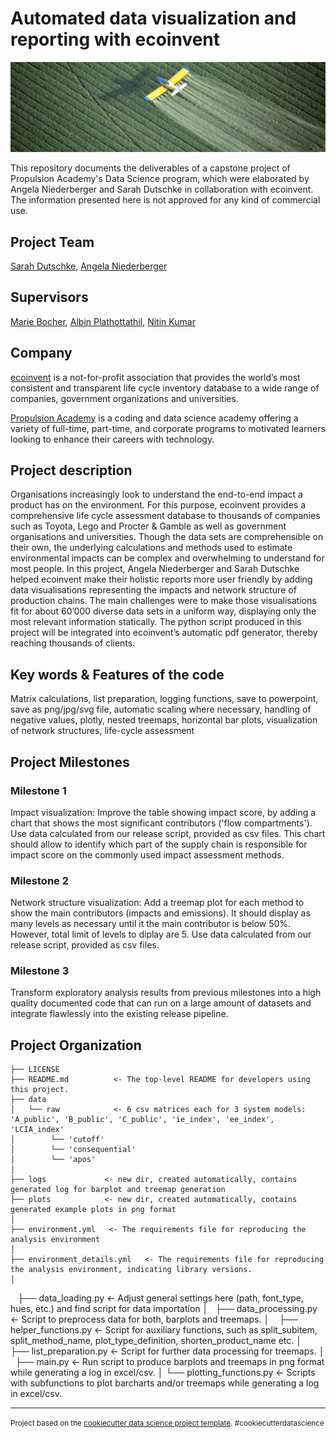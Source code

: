# Automated data visualization and reporting with ecoinvent

![](fertilizers_slider_3.7_2.jpg)

This repository documents the deliverables of a capstone project of Propulsion Academy's Data Science program, which were elaborated by Angela Niederberger and Sarah Dutschke in collaboration with ecoinvent. The information presented here is not approved for any kind of commercial use.

Project Team
-----------

[Sarah Dutschke](https://www.linkedin.com/in/sarah-dutschke/), 
[Angela Niederberger](https://www.linkedin.com/in/angela-niederberger/)

Supervisors
-----------

[Marie Bocher](linkedin.com/in/marie-bocher-8b6b5562), 
[Albin Plathottathil](https://www.linkedin.com/in/albin-plathottathil/), 
[Nitin Kumar](https://www.linkedin.com/in/drnitinkumar)

Company
-------
[ecoinvent](https://www.ecoinvent.org/) is a not-for-profit association that provides the world’s most consistent and transparent life cycle inventory database to a wide range of companies, government organizations and universities.

[Propulsion Academy](https://propulsion.academy/) is a coding and data science academy offering a variety of full-time, part-time, and corporate programs to motivated learners looking to enhance their careers with technology.

Project description
-------------------
Organisations increasingly look to understand the end-to-end impact a product has on the environment. For this purpose, ecoinvent provides a comprehensive life cycle assessment database to thousands of companies such as Toyota, Lego and Procter & Gamble as well as government organisations and universities. Though the data sets are comprehensible on their own, the underlying calculations and methods used to estimate environmental impacts can be complex and overwhelming to understand for most people. 
In this project, Angela Niederberger and Sarah Dutschke helped ecoinvent make their holistic reports more user friendly by adding data visualisations representing the impacts and network structure of production chains. The main challenges were to make those visualisations fit for about 60’000 diverse data sets in a uniform way, displaying only the most relevant information statically. The python script produced in this project will be integrated into ecoinvent’s automatic pdf generator, thereby reaching thousands of clients.

Key words & Features of the code
--------------------------------
Matrix calculations, list preparation, logging functions, save to powerpoint, save as png/jpg/svg file, automatic scaling where necessary, handling of negative values, plotly, nested treemaps, horizontal bar plots, visualization of network structures, life-cycle assessment


Project Milestones
-------------------

### Milestone 1
Impact visualization: Improve the table showing impact score, by adding a chart that shows the most significant contributors ('flow compartments'). Use data calculated from our release script, provided as csv files. This chart should allow to identify which part of the supply chain is responsible for impact score on the commonly used impact assessment methods.

### Milestone 2
Network structure visualization: Add a treemap plot for each method to show the main contributors (impacts and emissions). It should display as many levels as necessary until it the main contributor is below 50%. However, total limit of levels to diplay are 5. Use data calculated from our release script, provided as csv files. 

### Milestone 3
Transform exploratory analysis results from previous milestones into a high quality documented code that can run on a large amount of datasets and integrate flawlessly into the existing release pipeline.

Project Organization
------------

    ├── LICENSE
    ├── README.md          <- The top-level README for developers using this project.
    ├── data
    │   └── raw            <- 6 csv matrices each for 3 system models: 'A_public', 'B_public', 'C_public', 'ie_index', 'ee_index', 'LCIA_index'
    │        └── 'cutoff'
    │        └── 'consequential'
    │        └── 'apos' 
    │
    ├── logs             <- new dir, created automatically, contains generated log for barplot and treemap generation
    ├── plots            <- new dir, created automatically, contains generated example plots in png format
    │
    ├── environment.yml   <- The requirements file for reproducing the analysis environment
    │         
    ├── environment_details.yml   <- The requirements file for reproducing the analysis environment, indicating library versions.
    │
    ├── data_loading.py        <- Adjust general settings here (path, font_type, hues, etc.) and find script for data importation
    │
    ├── data_processing.py        <- Script to preprocess data for both, barplots and treemaps.
    │
    ├── helper_functions.py        <- Script for auxiliary functions, such as split_subitem, split_method_name, plot_type_definition, shorten_product_name etc.
    │
    ├── list_preparation.py        <- Script for further data processing for treemaps.
    │
    ├── main.py        <- Run script to produce barplots and treemaps in png format while generating a log in excel/csv.
    │
    └── plotting_functions.py     <- Scripts with subfunctions to plot barcharts and/or treemaps while generating a log in excel/csv.
    
  

--------

<p><small>Project based on the <a target="_blank" href="https://drivendata.github.io/cookiecutter-data-science/">cookiecutter data science project template</a>. #cookiecutterdatascience</small></p>
